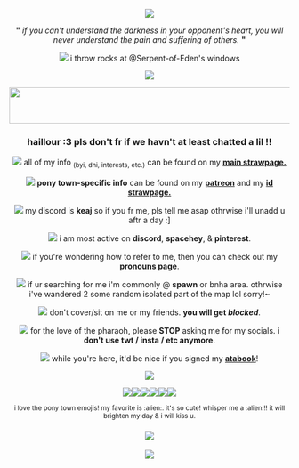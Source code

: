 <p align="center"><img src="https://file.garden/ZX4RWS8pMXxJ-6QI/ygo/me%20irl.gif"/></p>

<p align="center"><b>"</b> <em>if you can't understand the darkness in your opponent's heart, you will never understand the pain and suffering of others.</em> <b>"</b></p>

<p align="center"><img src="https://file.garden/ZX4RWS8pMXxJ-6QI/ygo/puzzle"/> i throw rocks at @Serpent-of-Eden's windows</p>

<p align="center"><img src="https://dl.glitter-graphics.com/pub/1452/1452137t12wjgui40.gif"/></p>

<p align="center"><img src="https://file.garden/ZX4RWS8pMXxJ-6QI/ygo/yeah.png" width="750" height="65"/></p>

<h3 align="center">haillour :3 pls don't fr if we havn't at least chatted a lil !!</h3>

<p align="center"><img src="https://64.media.tumblr.com/ee2c838eabf172c02f23dc80bea9ff35/bc1469a198b99e05-d8/s75x75_c1/43559104a35670dc8a62ce613ea1d838bc9102c1.gifv"/> all of my info <sub>(byi, dni, interests, etc.)</sub> can be found on my <b><a href="https://keaj.straw.page">main strawpage.</a></b></p>
<p align="center"><img src="https://64.media.tumblr.com/ee2c838eabf172c02f23dc80bea9ff35/bc1469a198b99e05-d8/s75x75_c1/43559104a35670dc8a62ce613ea1d838bc9102c1.gifv"/> <b>pony town-specific info</b> can be found on my <b><a href="https://www.patreon.com/keajkidd">patreon</a></b> and my <b><a href="https://kingofgames.straw.page">id strawpage.</a></b></p>
<p align="center"><img src="https://64.media.tumblr.com/ee2c838eabf172c02f23dc80bea9ff35/bc1469a198b99e05-d8/s75x75_c1/43559104a35670dc8a62ce613ea1d838bc9102c1.gifv"/> my discord is <b>keaj</b> so if you fr me, pls tell me asap othrwise i'll unadd u aftr a day :]</p>
<p align="center"><img src="https://file.garden/ZX4RWS8pMXxJ-6QI/ygo/ezgif.com-webp-to-gif-converter%20(2).gif"/> i am most active on <b>discord</b>, <b>spacehey</b>, & <b>pinterest</b>.</p>
<p align="center"><img src="https://gifcity.carrd.co/assets/images/gallery02/3632fd54.gif?v=d7271437"/> if you're wondering how to refer to me, then you can check out my <b><a href="https://en.pronouns.page/@keaj">pronouns page</a></b>.</p>
<p align="center"><img src="https://gifcity.carrd.co/assets/images/gallery02/3632fd54.gif?v=d7271437"/> if ur searching for me i'm commonly @ <b>spawn</b> or <b></b>bnha</b> area. othrwise i've wandered 2 some random isolated part of the map lol sorry!~</p>
<p align="center"><img src="https://file.garden/ZX4RWS8pMXxJ-6QI/ygo/ezgif.com-webp-to-gif-converter%20(4).gif"/> don't cover/sit on me or my friends. <b>you will get <em>blocked</em></b>.</p>
<p align="center"><img src="https://file.garden/ZX4RWS8pMXxJ-6QI/ygo/ezgif.com-webp-to-gif-converter%20(4).gif"/> for the love of the pharaoh, please <b>STOP</b> asking me for my socials. <b>i don't use twt / insta / etc anymore</b>.</p>
<p align="center"><img src="https://file.garden/ZX4RWS8pMXxJ-6QI/ygo/ezgif.com-webp-to-gif-converter%20(3).gif"/> while you're here, it'd be nice if you signed my <b><a href="https://keaj.atabook.org"/>atabook</a></b>!</p>

<p align="center"><img src="https://file.garden/ZX4RWS8pMXxJ-6QI/ummmbye.gif"/></p>

<p align="center"><img src="https://dl.glitter-graphics.com/pub/1388/1388207lsv6wkmxpv.gif"/><img src="https://dl.glitter-graphics.com/pub/1387/1387885sazrmgjl8y.gif"/><img src="https://dl.glitter-graphics.com/pub/1388/1388214sa628pu7v5.png"/><img src="https://dl.glitter-graphics.com/pub/1382/1382511y6mwr2f8xc.gif"/><img src="https://dl.glitter-graphics.com/pub/1382/1382506psln15lbym.gif"/><img src="https://dl.glitter-graphics.com/pub/2224/2224591tk2n9dg62p.gif"/></p>

<p align="center"><sup>i love the pony town emojis! my favorite is :alien:. it's so cute! whisper me a :alien:!! it will brighten my day & i will kiss u.</sup></p>

<p align="center">
<h4 align="center"
  
![](https://komarev.com/ghpvc/?username=keajkidd&color=yellow&style=plastic&label=worshippers)
  </h4>

  </p>

<p align="center"><img src="https://file.garden/ZX4RWS8pMXxJ-6QI/ygo/ezgif.com-webp-to-gif-converter%20(6).gif"/></p>


